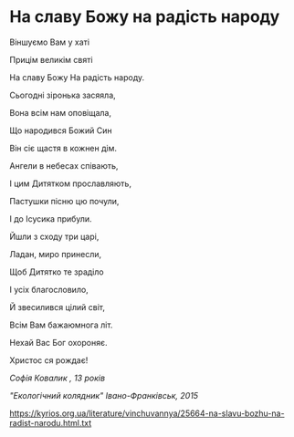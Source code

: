 На славу Божу на радість народу
================================================================

Віншуємо Вам у хаті

Прицім великім святі

На славу Божу На радість народу.

Сьогодні зіронька засяяла,

Вона всім нам оповіщала,

Що народився Божий Син

Він сіє щастя в кожнен дім.

Ангели в небесах співають,

І цим Дитятком прославляють,

Пастушки пісню цю почули,

І до Ісусика прибули.

Йшли з сходу три царі,

Ладан, миро принесли,

Щоб Дитятко те зраділо

І усіх благословило,

Й звесилився цілий світ,

Всім Вам бажаюмнога літ.

Нехай Вас Бог охороняє.

Христос ся рождає!

  

 _Софія Ковалик , 13 років_

 _"Екологічний колядник" Івано-Франківськ, 2015_

  


https://kyrios.org.ua/literature/vinchuvannya/25664-na-slavu-bozhu-na-radist-narodu.html.txt
